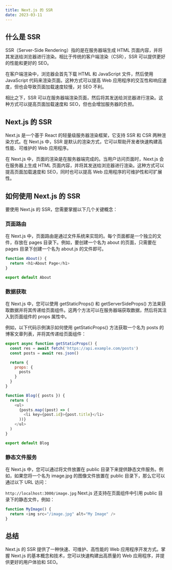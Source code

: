```yaml
---
title: Next.js 的 SSR
date: 2023-03-11
---
```


## 什么是 SSR

SSR（Server-Side Rendering）指的是在服务器端生成 HTML 页面内容，并将其发送给浏览器进行渲染。相比于传统的客户端渲染（CSR），SSR 可以提供更好的性能和更好的 SEO。

在客户端渲染中，浏览器会首先下载 HTML 和 JavaScript 文件，然后使用 JavaScript 代码来渲染页面。这种方式可以提高 Web 应用程序的交互性和响应速度，但也会导致页面加载速度较慢，对 SEO 不利。

相比之下，SSR 可以在服务器端渲染页面，然后将其发送给浏览器进行渲染。这种方式可以提高页面加载速度和 SEO，但也会增加服务器的负担。

## Next.js 的 SSR

Next.js 是一个基于 React 的轻量级服务器渲染框架，它支持 SSR 和 CSR 两种渲染方式。在 Next.js 中，SSR 是默认的渲染方式，它可以帮助开发者快速构建高性能、可维护的 Web 应用程序。

在 Next.js 中，页面的渲染是在服务器端完成的。当用户访问页面时，Next.js 会在服务器上生成 HTML 页面内容，并将其发送给浏览器进行渲染。这种方式可以提高页面加载速度和 SEO，同时也可以提高 Web 应用程序的可维护性和可扩展性。

## 如何使用 Next.js 的 SSR

要使用 Next.js 的 SSR，您需要掌握以下几个关键概念：

### 页面路由

在 Next.js 中，页面路由是通过文件系统来实现的。每个页面都是一个独立的文件，存放在 pages 目录下。例如，要创建一个名为 about 的页面，只需要在 pages 目录下创建一个名为 about.js 的文件即可。

```js
function About() {
  return <h1>About Page</h1>
}

export default About
```

### 数据获取

在 Next.js 中，您可以使用 getStaticProps() 和 getServerSideProps() 方法来获取数据并将其传递给页面组件。这两个方法可以在服务器端获取数据，然后将其注入到页面组件的 props 属性中。

例如，以下代码示例演示如何使用 getStaticProps() 方法获取一个名为 posts 的博客文章列表，并将其传递给页面组件：

```js
export async function getStaticProps() {
  const res = await fetch('https://api.example.com/posts')
  const posts = await res.json()

  return {
    props: {
      posts
    }
  }
}

function Blog({ posts }) {
  return (
    <ul>
      {posts.map((post) => (
        <li key={post.id}>{post.title}</li>
      ))}
    </ul>
  )
}

export default Blog
```

### 静态文件服务

在 Next.js 中，您可以通过将文件放置在 public 目录下来提供静态文件服务。例如，如果您将一个名为 image.jpg 的图像文件放置在 public 目录下，那么它可以通过以下 URL 访问：

`http://localhost:3000/image.jpg`
Next.js 还支持在页面组件中引用 public 目录下的静态文件，例如：

```js
function MyImage() {
  return <img src="/image.jpg" alt="My Image" />
}
```

## 总结

Next.js 的 SSR 提供了一种快速、可维护、高性能的 Web 应用程序开发方式。掌握 Next.js 的基本概念和技术，您可以快速构建出高质量的 Web 应用程序，并提供更好的用户体验和 SEO。

